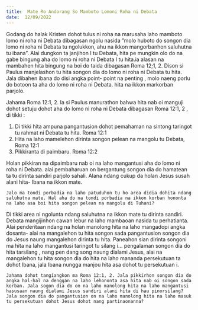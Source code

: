 ```yaml
---
title:  Mate Ro Andorang So Mamboto Lomoni Roha ni Debata
date:  12/09/2022
---
```


Godang  do halak  Kristen dohot tulus  ni roha na marusaha  laho mamboto lomo ni roha ni Debata dibagasan  ngolu nasida ”molo huboto do songon dia lomo ni roha ni Debata tu ngolukkon, ahu na ikkon mangorbanhon saluhutna tu ibana”. Alai dungkon ta janjihon I tu Debata, hita pe  mungkin olo do na gabe bingung  aha do lomo ni roha ni Debata I tu hita.ia alasan  na  mambahen  hita bingung na boi do taida dibagasan  Roma 12;1, 2. Dison si Paulus manjelashon  tu hita songon  dia do lomo ni  roha ni Debata tu hita.  Jala dibahen ibana do disi angka point- point na penting , molo  naeng  porlu do botoon ta aha do lomo ni  roha ni Debata. hita na ikkon markorban parjolo.

Jahama Roma 12:1, 2. Ia si Paulus  manurathon  bahwa hita  nab oi  manguji dohot  setuju dohot  aha do lomo ni roha ni Debata dibagasan Roma 12:1, 2 , di tikki :

1.	Di tikki hita ampuna  pangantusion  dohot  pemahaman  na sintong  taringot tu rahmat ni Debata tu hita. Roma 12:1
2.	Hita na laho mamelehon dirinta songon  pelean na mangolu tu Debata, Roma 12:1
3.	Pikkiranta di paimbaru. Roma 12:2

Holan pikkiran na dipaimbaru nab oi na laho mangantusi aha do lomo ni roha ni Debata. alai  pembaharuan  on bergantung  songon dia do hamatean ta tu dirinta sandiri parjolo sahali. Alana ndang  cukup  da holan  Jesus  susah  alani hita- Ibana na ikkon mate.

`Jalo ma tondi porbadia na laho patuduhon tu ho area didia dohita ndang saluhutna mate. Hal aha do na tondi porbadia na ikkon korban hononta na laho asa boi hita songon pelean na mangolu di Tuhani?`

Di tikki area ni ngolunta ndang saluhutna  na ikkon mate tu dirinta sandiri. Debata mangijinhon  cawan lebur  na laho  mambaoan  nasida  tu perhatianta.  Alai  penderitaan ndang  na holan  manolong  hita na laho  mangadopi  angka dosanta- alai na  mangalehon  tu hita songon sada pangantusion  songon dia do Jesus  naung  mangalehon dirinta tu hita.  Paneahon sian dirinta songoni  ma hita na laho  mangantusi  taringot tu silang i… pengalaman songon dia do hita tarsilang , nang  pen dang  song  naung  dialami  Jesus,  alai  na mangalehon tu  hita songon dia do hita na laho mananda persekutuan ta dohot Ibana, jala Ibana nungga  manjou hita asa dohot tu persekutuan i.

`Jahama dohot tangiangkon ma Roma 12:1, 2. Jala pikkirhon songon dia do angka hal-hal na denggan na laho lehononta asa hita nab oi songon sada korban. Jala sogon dia do on na laho manolong hita na laho mangantusi hasusaan naung dialami Jesus sandiri alani hita di hau pinorsilang? Jala songon dia do pangantusion on na laho manolong hita na laho masuk  tu persekutuan dohot Jesus dohot nang partinaonanna?`